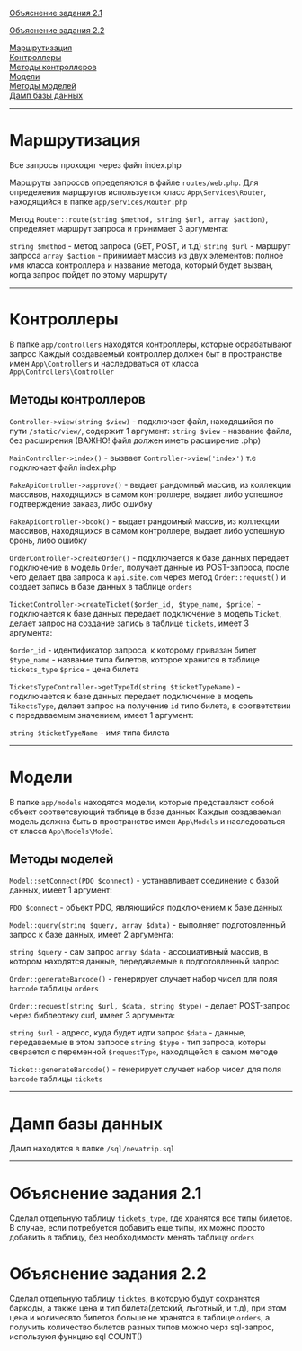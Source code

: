 <a href="#example-2.1">Объяснение задания 2.1</a>

<a href="#example-2.2">Объяснение задания 2.2</a>

<a href="#routes"> Маршрутизация </a><br>
<a href="#controllers"> Контроллеры </a><br>
<a href="#controllers-methods"> Методы контроллеров </a><br>
<a href="#models"> Модели </a><br>
<a href="#models-methods"> Методы моделей </a><br>
<a href="#db-dump"> Дамп базы данных </a><br>

<hr> 

<h1 id="routes">Маршрутизация</h1>

Все запросы проходят через файл index.php

Маршруты запросов определяются в файле `routes/web.php`. Для определения маршрутов используется 
класс `App\Services\Router`, находящийся в папке `app/services/Router.php`

Метод `Router::route(string $method, string $url, array $action)`, определяет маршрут запроса и 
принимает 3 аргумента:

`string $method` - метод запроса (GET, POST, и т.д)
`string $url` - маршрут запроса
`array $action` - принимает массив из двух элементов: полное имя класса контроллера и название метода, 
который будет вызван, когда запрос пойдет по этому маршруту

<hr> 

<h1 id="controllers">Контроллеры</h1>

В папке `app/controllers` находятся контроллеры, которые обрабатывают запрос
Каждый создаваемый контроллер должен быт в пространстве имен `App\Controllers`
и наследоваться от класса `App\Controllers\Controller`

<h2 id="controllers-methods"> Методы контроллеров </h2>

`Controller->view(string $view)` - подключает файл, находяшийся по пути `/static/view/`, содержит 1 аргумент:
`string $view` - название файла, без расширения (ВАЖНО! файл должен иметь расширение .php)

`MainController->index()` - вызвает `Controller->view('index')` т.е подключает файл index.php

`FakeApiController->approve()` - выдает рандомный массив, из коллекции массивов, находящихся в самом контроллере,
выдает либо успешное подтверждение закааз, либо ошибку

`FakeApiController->book()` - выдает рандомный массив, из коллекции массивов, находящихся в самом контроллере,
выдает либо успешную бронь, либо ошибку

`OrderController->createOrder()` - подключается к базе данных передает подключение в модель `Order`,
получает данные из POST-запроса, после чего делает два запроса к `api.site.com` через метод `Order::request()`
и создает запись в базе данных в таблице `orders`

`TicketController->createTicket($order_id, $type_name, $price)` - подключается к базе данных передает подключение в модель `Ticket`,
делает запрос на создание запись в таблице `tickets`, имеет 3 аргумента:

`$order_id` - идентификатор запроса, к которому привазан билет
`$type_name` - название типа билетов, которое хранится в таблице `tickets_type` 
`$price` - цена билета

`TicketsTypeController->getTypeId(string $ticketTypeName)` - подключается к базе данных передает подключение в модель `TikectsType`,
делает запрос на получение `id` типо билета, в соответствии с передаваемым значением,
имеет 1 аргумент:

`string $ticketTypeName` - имя типа билета

<hr> 

<h1 id="models">Модели</h1>

В папке `app/models` находятся модели, которые представляют собой объект соответсвующий таблице в базе данных
Каждыя создаваемая модель должна быть в пространстве имен `App\Models`
и наследоваться от класса `App\Models\Model`

<h2 id="models-methods"> Методы моделей </h2>

`Model::setConnect(PDO $connect)` - устанавливает соединение с базой данных, имеет 1 аргумент:

`PDO $connect` - объект PDO, являющийся подключением к базе данных

`Model::query(string $query, array $data)` - выполняет подготовленный запрос к базе данных, имеет 2 аргумента:

`string $query` - сам запрос
`array $data` - ассоциативный массив, в котором находятся данные, передаваемые в подготовленный запрос

`Order::generateBarcode()` - генерирует случает набор чисел для поля `barcode` таблицы `orders` 

`Order::request(string $url, $data, string $type)` - делает POST-запрос через библеотеку curl, имеет 3 аргумента:

`string $url` - адресс, куда будет идти запрос
`$data` - данные, передаваемые в этом запросе
`string $type` - тип запроса, которы сверается с переменной `$requestType`, находящейся в самом методе

`Ticket::generateBarcode()` - генерирует случает набор чисел для поля `barcode` таблицы `tickets`

<hr> 

<h1 id="db-dump">Дамп базы данных</h1>

Дамп находится в папке `/sql/nevatrip.sql`

<hr> 

<h1 id="example-2.1">Объяснение задания 2.1</h1>

Сделал отдельную таблицу `tickets_type`, где хранятся все типы билетов. В случае, если потребуется добавить еще типы,
их можно просто добавить в таблицу, без необходимости менять таблицу `orders`

<h1 id="example-2.2">Объяснение задания 2.2</h1>

Сделал отдельную таблицу `ticktes`, в которую будут сохранятся баркоды, а также цена и тип билета(детский, льготный, и т.д),
при этом цена и количесвто билетов больше не хранятся в таблице `orders`, а получить количество билетов разных типов можно черз sql-запрос,
используюя функцию sql COUNT()

